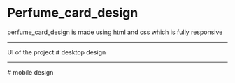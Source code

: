# Perfume_card_design
perfume_card_design is made using html and css which is fully responsive
<hr>
UI of the project
# desktop design
<img src="https://user-images.githubusercontent.com/96978659/190918954-1cca4b91-aa0f-429f-9e54-3f35b6ad4b8a.JPG" alt=""/>
<hr>
# mobile design
<img src="https://user-images.githubusercontent.com/96978659/190918939-057ff844-6486-45fd-bac5-298fc3849a33.JPG" alt="" style="margin-left:30px;"/>


